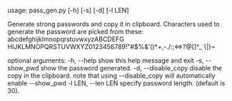 usage: pass_gen.py [-h] [-s] [-d] [-l LEN]

Generate strong passwords and copy it in clipboard. Characters used to
generate the password are picked from these: abcdefghijklmnopqrstuvwxyzABCDEFG
HIJKLMNOPQRSTUVWXYZ0123456789!"#$%&'()*+,-./:;<=>?@[\]^_`{|}~

optional arguments:
  -h, --help          show this help message and exit
  -s, --show_pwd      show the password generated.
  -d, --disable_copy  disable the copy in the clipboard. note that using
                      --disable_copy will automatically enable --show_pwd
  -l LEN, --len LEN   specify password length. (default is 30).